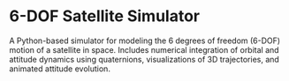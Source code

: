 # 6-DOF Satellite Simulator
A Python-based simulator for modeling the 6 degrees of freedom (6-DOF) motion of a satellite in space. Includes numerical integration of orbital and attitude dynamics using quaternions, visualizations of 3D trajectories, and animated attitude evolution.